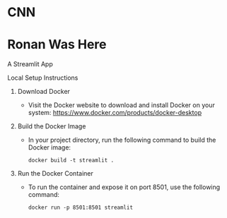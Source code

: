 # CNN 

# Ronan Was Here
A Streamlit App

Local Setup Instructions

1. Download Docker

   - Visit the Docker website to download and install Docker on your system: https://www.docker.com/products/docker-desktop

2. Build the Docker Image

   - In your project directory, run the following command to build the Docker image:

     `docker build -t streamlit .`

3. Run the Docker Container

   - To run the container and expose it on port 8501, use the following command:

     `docker run -p 8501:8501 streamlit`
